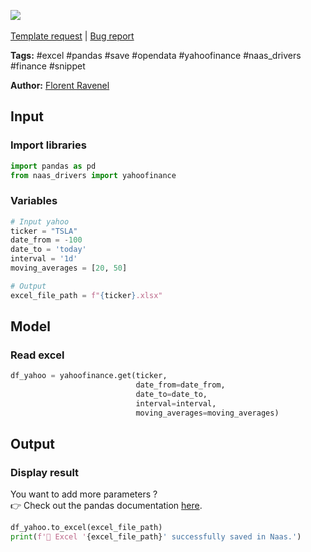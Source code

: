 <a href="https://app.naas.ai/user-redirect/naas/downloader?url=https://raw.githubusercontent.com/jupyter-naas/awesome-notebooks/master/Excel/Excel_Save_file.ipynb" target="_parent"><img src="https://naasai-public.s3.eu-west-3.amazonaws.com/open_in_naas.svg"/></a><br><br><a href="https://github.com/jupyter-naas/awesome-notebooks/issues/new?assignees=&labels=&template=template-request.md&title=Tool+-+Action+of+the+notebook+">Template request</a> | <a href="https://github.com/jupyter-naas/awesome-notebooks/issues/new?assignees=&labels=bug&template=bug_report.md&title=Excel+-+Save+file:+Error+short+description">Bug report</a>

**Tags:** #excel #pandas #save #opendata #yahoofinance #naas_drivers #finance #snippet

**Author:** [Florent Ravenel](https://www.linkedin.com/in/ACoAABCNSioBW3YZHc2lBHVG0E_TXYWitQkmwog/)

## Input

### Import libraries


```python
import pandas as pd
from naas_drivers import yahoofinance
```

### Variables


```python
# Input yahoo
ticker = "TSLA"
date_from = -100
date_to = 'today'
interval = '1d'
moving_averages = [20, 50]

# Output
excel_file_path = f"{ticker}.xlsx"
```

## Model

### Read excel


```python
df_yahoo = yahoofinance.get(ticker,
                            date_from=date_from,
                            date_to=date_to,
                            interval=interval,
                            moving_averages=moving_averages)
```

## Output

### Display result

You want to add more parameters ?<br>
👉 Check out the pandas documentation <a href="https://pandas.pydata.org/docs/reference/api/pandas.read_excel.html">here</a>.


```python
df_yahoo.to_excel(excel_file_path)
print(f'💾 Excel '{excel_file_path}' successfully saved in Naas.')
```
